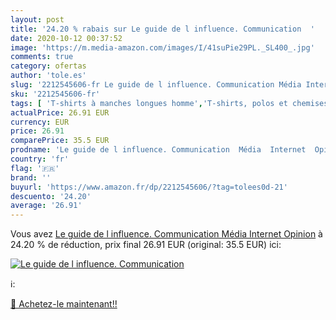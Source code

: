 ```yaml
---
layout: post
title: '24.20 % rabais sur Le guide de l influence. Communication  '
date: 2020-10-12 00:37:52
image: 'https://m.media-amazon.com/images/I/41suPie29PL._SL400_.jpg'
comments: true
category: ofertas
author: 'tole.es'
slug: '2212545606-fr Le guide de l influence. Communication Média Internet Opinion'
sku: '2212545606-fr'
tags: [ 'T-shirts à manches longues homme','T-shirts, polos et chemises homme','Vêtements','Vêtements homme', ]
actualPrice: 26.91 EUR
currency: EUR
price: 26.91
comparePrice: 35.5 EUR
prodname: 'Le guide de l influence. Communication  Média  Internet  Opinion'
country: 'fr'
flag: '🇫🇷'
brand: ''
buyurl: 'https://www.amazon.fr/dp/2212545606/?tag=tolees0d-21'
descuento: '24.20'
average: '26.91'
---
```


Vous avez [Le guide de l influence. Communication  Média  Internet  Opinion](https://www.amazon.fr/dp/2212545606/?tag=tolees0d-21)  à  24.20 % de réduction, prix final  26.91 EUR (original: 35.5 EUR) ici:

[![Le guide de l influence. Communication  ](https://m.media-amazon.com/images/I/41suPie29PL._SL400_.jpg)](https://www.amazon.fr/dp/2212545606/?tag=tolees0d-21)

ℹ️:


[🛒 Achetez-le maintenant!!](https://www.amazon.fr/dp/2212545606/?tag=tolees0d-21)

